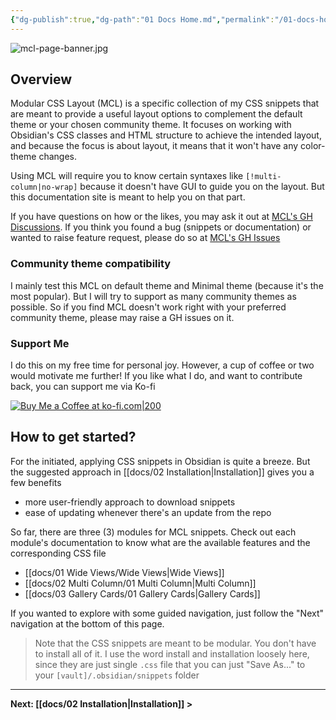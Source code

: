 ```yaml
---
{"dg-publish":true,"dg-path":"01 Docs Home.md","permalink":"/01-docs-home/","title":"Home","pinned":true,"tags":["gardenEntry"],"noteIcon":"","updated":"2023-11-05T20:00:10.296+08:00"}
---
```



![mcl-page-banner.jpg](/img/user/assets/mcl-page-banner.jpg)

## Overview
Modular CSS Layout (MCL) is a specific collection of my CSS snippets that are meant to provide a useful layout options to complement the default theme or your chosen community theme. It focuses on working with Obsidian's CSS classes and HTML structure to achieve the intended layout, and because the focus is about layout, it means that it won't have any color-theme changes.

Using MCL will require you to know certain syntaxes like `[!multi-column|no-wrap]` because it doesn't have GUI to guide you on the layout. But this documentation site is meant to help you on that part.

If you have questions on how or the likes, you may ask it out at [MCL's GH Discussions](https://github.com/efemkay/obsidian-modular-css-layout/discussions). If you think you found a bug (snippets or documentation) or wanted to raise feature request, please do so at [MCL's GH Issues](https://github.com/efemkay/obsidian-modular-css-layout/issues)

### Community theme compatibility
I mainly test this MCL on default theme and Minimal theme (because it's the most popular). But I will try to support as many community themes as possible. So if you find MCL doesn't work right with your preferred community theme, please may raise a GH issues on it.

### Support Me
I do this on my free time for personal joy. However, a cup of coffee or two would motivate me further! If you like what I do, and want to contribute back, you can support me via Ko-fi

[![Buy Me a Coffee at ko-fi.com|200](https://cdn.ko-fi.com/cdn/kofi1.png)](https://ko-fi.com/efemkay)


## How to get started?
For the initiated, applying CSS snippets in Obsidian is quite a breeze. But the suggested approach in [[docs/02 Installation\|Installation]] gives you a few benefits
- more user-friendly approach to download snippets
- ease of updating whenever there's an update from the repo

So far, there are three (3) modules for MCL snippets. Check out each module's documentation to know what are the available features and the corresponding CSS file
- [[docs/01 Wide Views/Wide Views\|Wide Views]] 
- [[docs/02 Multi Column/01 Multi Column\|Multi Column]] 
- [[docs/03 Gallery Cards/01 Gallery Cards\|Gallery Cards]]  

If you wanted to explore with some guided navigation, just follow the "Next" navigation at the bottom of this page.

> Note that the CSS snippets are meant to be modular. You don't have to install all of it.
> I use the word install and installation loosely here, since they are just single `.css` file that you can just "Save As..." to  your `[vault]/.obsidian/snippets` folder


---

**Next: [[docs/02 Installation\|Installation]] >**